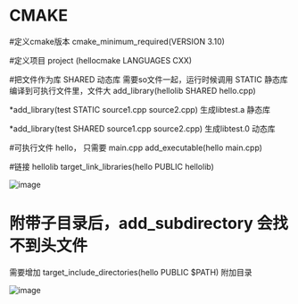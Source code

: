 # CMAKE

#定义cmake版本
cmake_minimum_required(VERSION 3.10)

#定义项目
project (hellocmake LANGUAGES CXX)

#把文件作为库 SHARED 动态库 需要so文件一起，运行时候调用   STATIC 静态库 编译到可执行文件里，文件大
add_library(hellolib SHARED hello.cpp)

*add_library(test STATIC source1.cpp source2.cpp) 生成libtest.a 静态库

*add_library(test SHARED source1.cpp source2.cpp) 生成libtest.0 动态库


#可执行文件 hello， 只需要 main.cpp
add_executable(hello main.cpp)

#链接 hellolib
target_link_libraries(hello PUBLIC hellolib)



![image](https://user-images.githubusercontent.com/63569149/146033380-48bbe439-b777-41d3-ba0f-22a07ffb4a99.png)


# 附带子目录后，add_subdirectory 会找不到头文件
需要增加 target_include_directories(hello PUBLIC $PATH) 附加目录


![image](https://user-images.githubusercontent.com/63569149/146040969-3172b4ea-a8f7-4fd7-b15f-086e7d4d412b.png)
